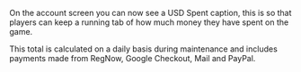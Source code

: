 On the account screen you can now see a USD Spent caption, this is so that players can keep a running tab of how much money they have spent on the game.

This total is calculated on a daily basis during maintenance and includes payments made from RegNow, Google Checkout, Mail and PayPal.